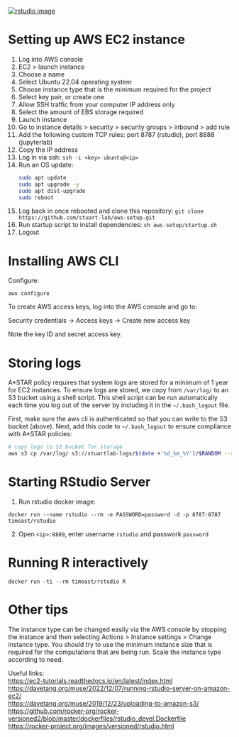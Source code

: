 [![rstudio image](https://github.com/stuart-lab/aws/actions/workflows/docker-image.yml/badge.svg)](https://github.com/stuart-lab/aws/actions/workflows/docker-image.yml)

# Setting up AWS EC2 instance

1. Log into AWS console
2. EC2 > launch instance
3. Choose a name
4. Select Ubuntu 22.04 operating system
5. Choose instance type that is the minimum required for the project
6. Select key pair, or create one
7. Allow SSH traffic from your computer IP address only
8. Select the amount of EBS storage required
9. Launch instance
10. Go to instance details > security > security groups > inbound > add rule
11. Add the following custom TCP rules: port 8787 (rstudio), port 8888 (jupyterlab)
12. Copy the IP address
13. Log in via ssh: `ssh -i <key> ubuntu@<ip>`
14. Run an OS update:
    ```bash
    sudo apt update
    sudo apt upgrade -y
    sudo apt dist-upgrade
    sudo reboot
    ```
16. Log back in once rebooted and clone this repository: `git clone https://github.com/stuart-lab/aws-setup.git`
17. Run startup script to install dependencies: `sh aws-setup/startup.sh`
18. Logout

# Installing AWS CLI

Configure:

```
aws configure
```

To create AWS access keys, log into the AWS console and go to:

Security credentials -> Access keys -> Create new access key

Note the key ID and secret access key.

# Storing logs

A*STAR policy requires that system logs are stored for a minimum of 1 year for EC2 instances. To ensure logs are stored,
we copy from `/var/log/` to an S3 bucket using a shell script. This shell script can be run automatically each time you
log out of the server by including it in the `~/.bash_logout` file.

First, make sure the aws cli is authenticated so that you can write to the S3 bucket (above). Next, add this code to
`~/.bash_logout` to ensure compliance with A*STAR policies:

```bash
# copy logs to S3 bucket for storage
aws s3 cp /var/log/ s3://stuartlab-logs/$(date +'%d_%m_%Y')/$RANDOM --recursive --exclude "*" --include "*log"
```

# Starting RStudio Server

1. Run rstudio docker image:

```
docker run --name rstudio --rm -e PASSWORD=password -d -p 8787:8787 timoast/rstudio
```

2. Open `<ip>:8889`, enter username `rstudio` and passwork `password`

# Running R interactively

```
docker run -ti --rm timoast/rstudio R
```

# Other tips

The instance type can be changed easily via the AWS console by stopping the instance and then selecting
Actions > Instance settings > Change instance type. You should try to use the minimum instance size
that is required for the computations that are being run. Scale the instance type according to need. 

Useful links:  
https://ec2-tutorials.readthedocs.io/en/latest/index.html  
https://davetang.org/muse/2022/12/07/running-rstudio-server-on-amazon-ec2/  
https://davetang.org/muse/2019/12/23/uploading-to-amazon-s3/  
https://github.com/rocker-org/rocker-versioned2/blob/master/dockerfiles/rstudio_devel.Dockerfile  
https://rocker-project.org/images/versioned/rstudio.html  

